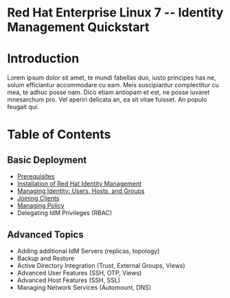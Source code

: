 ﻿# Red Hat Enterprise Linux 7 -- Identity Management Quickstart

# Introduction
Lorem ipsum dolor sit amet, te mundi fabellas duo, iusto principes has ne, solum efficiantur accommodare cu eam. Meis suscipiantur complectitur cu mea, te adhuc posse nam. Dico etiam antiopam et est, ne posse iuvaret mnesarchum pro. Vel aperiri delicata an, ea sit vitae fuisset. An populo feugait qui.

# Table of Contents
## Basic Deployment
* [Prerequisites](sections/00-prerequisites.md)
* [Installation of Red Hat Identity Management](sections/01-installation.md)
* [Managing Identity: Users, Hosts, and Groups](sections/02-managing-identity.md)
* [Joining Clients](sections/03-joining-clients.md)
* [Managing Policy](sections/04-managing-policy.md)
* Delegating IdM Privileges (RBAC)

## Advanced Topics
* Adding additional IdM Servers (replicas, topology)
* Backup and Restore
* Active Directory Integration (Trust, External Groups, Views)
* Advanced User Features (SSH, OTP, Views)
* Advanced Host Features (SSH, SSL)
* Managing Network Services (Automount, DNS)


